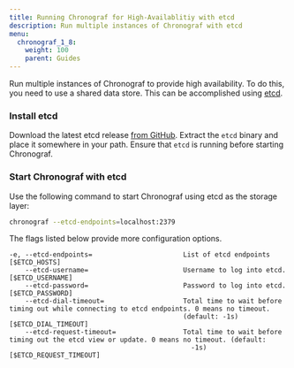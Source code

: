 ```yaml
---
title: Running Chronograf for High-Availablitiy with etcd
description: Run multiple instances of Chronograf with etcd
menu:
  chronograf_1_8:
    weight: 100
    parent: Guides
---
```


Run multiple instances of Chronograf to provide high availability.
To do this, you need to use a shared data store.
This can be accomplished using [etcd](https://github.com/etcd-io/etcd).

### Install etcd

Download the latest etcd release [from GitHub](https://github.com/etcd-io/etcd/releases/).
Extract the `etcd` binary and place it somewhere in your path.
Ensure that `etcd` is running before starting Chronograf.


### Start Chronograf with etcd

Use the following command to start Chronograf using etcd as the storage layer:

```sh
chronograf --etcd-endpoints=localhost:2379
```

The flags listed below provide more configuration options.

```
-e, --etcd-endpoints=                       List of etcd endpoints [$ETCD_HOSTS]
    --etcd-username=                        Username to log into etcd. [$ETCD_USERNAME]
    --etcd-password=                        Password to log into etcd. [$ETCD_PASSWORD]
    --etcd-dial-timeout=                    Total time to wait before timing out while connecting to etcd endpoints. 0 means no timeout.
                                            (default: -1s) [$ETCD_DIAL_TIMEOUT]
    --etcd-request-timeout=                 Total time to wait before timing out the etcd view or update. 0 means no timeout. (default:
                                              -1s) [$ETCD_REQUEST_TIMEOUT]
```
